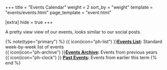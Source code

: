 +++
title = "Events Calendar"
weight = 2
sort_by = "weight"
template = "events/events.html"
page_template = "event.html"

[extra]
hide = true
+++

A pretty view view of our events, looks similar to our social posts.

<!-- more -->

{% note(type="primary") %}
{{ icon(icon="ph-list") }}**[Events List](@/events/_index.md):** Standard week-by-week list of events  
{{ icon(icon="ph-archive") }}**[Events Archive](@/events/archive/_index.md):** Events from previous years  
{{ icon(icon="ph-clock") }} **[Past Events](@/events/archive/calendar.md):** Events from earlier this term
{% end %}